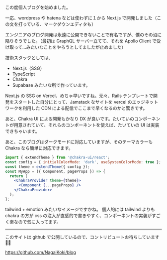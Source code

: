 この度個人ブログを始めました。

一応、wordpress や hatena などは使わずに１から Next.js で開発しました（この文を打っている、マークダウンエディタも）

エンジニアのブログ開発は永遠に公開できないことで有名ですが、僕のその沼に陥りそうでした。（最初は GraphQL サーバー立てて、それを Apollo Client で受け取って...みたいなことをやろうとしてましたが止めました）

技術スタックとしては、

- Next.js（SSG）
- TypeScript
- Chakra
- Supabase みたいな所で作っています。

Next.js の SSG on Vercel、めちゃ早いですね。元々、Rails テンプレートで開発をスタートした自分にとって、Jamstack なサイトを vercel のエッジネットワークを利用した CDN による配信でここまで早くなるのかと驚きです。

あと、Chakra UI による開発もかなり DX が良いです。たいていのコンポーネントが用意されていて、それらのコンポーネントを使えば、たいていの UI は実装できちゃいます。

あと、このブログはダークモードに対応していますが、そのテーマカラーも Chakra なら簡単に対応できます。

```jsx
import { extendTheme } from '@chakra-ui/react';
const config = { initialColorMode: 'dark', useSystemColorMode: true };
const theme = extendTheme({ config });
const MyApp = ({ Component, pageProps }) => {
  return (
    <ChakraProvider theme={theme}>
      <Component {...pageProps} />
    </ChakraProvider>
  );
};
```

tailwind + emotion みたいなイメージですかね。
個人的には tailwind よりも chakra の方が css の注入が直感的で書きやすく、コンポーネントの実装がすごく楽なので気に入ってます。

---

このサイトは github で公開しているので、コントリビュートお待ちしています 👨‍🦰

https://github.com/NagaiKoki/blog
